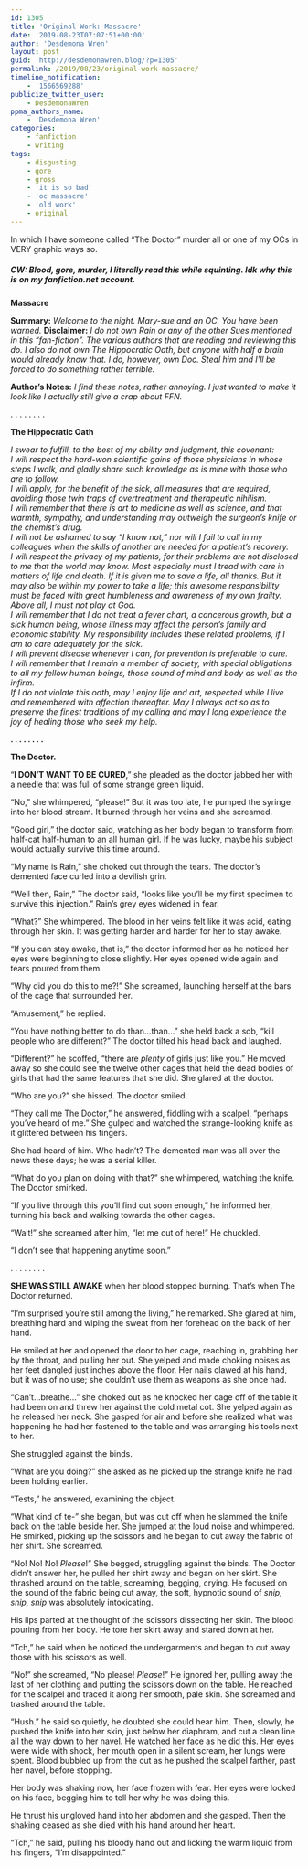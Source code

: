 ```yaml
---
id: 1305
title: 'Original Work: Massacre'
date: '2019-08-23T07:07:51+00:00'
author: 'Desdemona Wren'
layout: post
guid: 'http://desdemonawren.blog/?p=1305'
permalink: /2019/08/23/original-work-massacre/
timeline_notification:
    - '1566569288'
publicize_twitter_user:
    - DesdemonaWren
ppma_authors_name:
    - 'Desdemona Wren'
categories:
    - fanfiction
    - writing
tags:
    - disgusting
    - gore
    - gross
    - 'it is so bad'
    - 'oc massacre'
    - 'old work'
    - original
---
```


In which I have someone called “The Doctor” murder all or one of my OCs in VERY graphic ways so.

##### CW: Blood, gore, murder, I literally read this while squinting. Idk why this is on my fanfiction.net account. 

**Massacre**

**Summary:** *Welcome to the night. Mary-sue and an OC. You have been warned.*  **Disclaimer:** *I do not own Rain or any of the other Sues mentioned in this “fan-fiction”. The various authors that are reading and reviewing this do. I also do not own The Hippocratic Oath, but anyone with half a brain would already know that. I do, however, own Doc. Steal him and I’ll be forced to do something rather terrible.*

**Author’s Notes:** *I find these notes, rather annoying. I just wanted to make it look like I actually still give a crap about FFN.*

. . . . . . . .

**The Hippocratic Oath**

*I swear to fulfill, to the best of my ability and judgment, this covenant:  
I will respect the hard-won scientific gains of those physicians in whose steps I walk, and gladly share such knowledge as is mine with those who are to follow.  
I will apply, for the benefit of the sick, all measures that are required, avoiding those twin traps of overtreatment and therapeutic nihilism.  
I will remember that there is art to medicine as well as science, and that warmth, sympathy, and understanding may outweigh the surgeon’s knife or the chemist’s drug.  
I will not be ashamed to say “I know not,” nor will I fail to call in my colleagues when the skills of another are needed for a patient’s recovery.  
I will respect the privacy of my patients, for their problems are not disclosed to me that the world may know. Most especially must I tread with care in matters of life and death. If it is given me to save a life, all thanks. But it may also be within my power to take a life; this awesome responsibility must be faced with great humbleness and awareness of my own frailty. Above all, I must not play at God.  
I will remember that I do not treat a fever chart, a cancerous growth, but a sick human being, whose illness may affect the person’s family and economic stability. My responsibility includes these related problems, if I am to care adequately for the sick.  
I will prevent disease whenever I can, for prevention is preferable to cure.  
I will remember that I remain a member of society, with special obligations to all my fellow human beings, those sound of mind and body as well as the infirm.  
If I do not violate this oath, may I enjoy life and art, respected while I live and remembered with affection thereafter. May I always act so as to preserve the finest traditions of my calling and may I long experience the joy of healing those who seek my help.*

**. . . . . . . .**

**The Doctor.**

“**I DON’T WANT TO BE CURED**,” she pleaded as the doctor jabbed her with a needle that was full of some strange green liquid.

“No,” she whimpered, “please!” But it was too late, he pumped the syringe into her blood stream. It burned through her veins and she screamed.

“Good girl,” the doctor said, watching as her body began to transform from half-cat half-human to an all human girl. If he was lucky, maybe his subject would actually survive this time around.

“My name is Rain,” she choked out through the tears. The doctor’s demented face curled into a devilish grin.

“Well then, Rain,” The doctor said, “looks like you’ll be my first specimen to survive this injection.” Rain’s grey eyes widened in fear.

“What?” She whimpered. The blood in her veins felt like it was acid, eating through her skin. It was getting harder and harder for her to stay awake.

“If you can stay awake, that is,” the doctor informed her as he noticed her eyes were beginning to close slightly. Her eyes opened wide again and tears poured from them.

“Why did you do this to me?!” She screamed, launching herself at the bars of the cage that surrounded her.

“Amusement,” he replied.

“You have nothing better to do than…than…” she held back a sob, “kill people who are different?” The doctor tilted his head back and laughed.

“Different?” he scoffed, “there are *plenty* of girls just like you.” He moved away so she could see the twelve other cages that held the dead bodies of girls that had the same features that she did. She glared at the doctor.

“Who are you?” she hissed. The doctor smiled.

“They call me The Doctor,” he answered, fiddling with a scalpel, “perhaps you’ve heard of me.” She gulped and watched the strange-looking knife as it glittered between his fingers.

She had heard of him. Who hadn’t? The demented man was all over the news these days; he was a serial killer.

“What do you plan on doing with that?” she whimpered, watching the knife. The Doctor smirked.

“If you live through this you’ll find out soon enough,” he informed her, turning his back and walking towards the other cages.

“Wait!” she screamed after him, “let me out of here!” He chuckled.

“I don’t see that happening anytime soon.”

. . . . . . . .

**SHE WAS STILL AWAKE** when her blood stopped burning. That’s when The Doctor returned.

“I’m surprised you’re still among the living,” he remarked. She glared at him, breathing hard and wiping the sweat from her forehead on the back of her hand.

He smiled at her and opened the door to her cage, reaching in, grabbing her by the throat, and pulling her out. She yelped and made choking noises as her feet dangled just inches above the floor. Her nails clawed at his hand, but it was of no use; she couldn’t use them as weapons as she once had.

“Can’t…breathe…” she choked out as he knocked her cage off of the table it had been on and threw her against the cold metal cot. She yelped again as he released her neck. She gasped for air and before she realized what was happening he had her fastened to the table and was arranging his tools next to her.

She struggled against the binds.

“What are you doing?” she asked as he picked up the strange knife he had been holding earlier.

“Tests,” he answered, examining the object.

“What kind of te-” she began, but was cut off when he slammed the knife back on the table beside her. She jumped at the loud noise and whimpered. He smirked, picking up the scissors and he began to cut away the fabric of her shirt. She screamed.

“No! No! No! *Please*!” She begged, struggling against the binds. The Doctor didn’t answer her, he pulled her shirt away and began on her skirt. She thrashed around on the table, screaming, begging, crying. He focused on the sound of the fabric being cut away, the soft, hypnotic sound of *snip, snip, snip* was absolutely intoxicating.

His lips parted at the thought of the scissors dissecting her skin. The blood pouring from her body. He tore her skirt away and stared down at her.

“Tch,” he said when he noticed the undergarments and began to cut away those with his scissors as well.

“No!” she screamed, “No please! *Please*!” He ignored her, pulling away the last of her clothing and putting the scissors down on the table. He reached for the scalpel and traced it along her smooth, pale skin. She screamed and trashed around the table.

“Hush.” he said so quietly, he doubted she could hear him. Then, slowly, he pushed the knife into her skin, just below her diaphram, and cut a clean line all the way down to her navel. He watched her face as he did this. Her eyes were wide with shock, her mouth open in a silent scream, her lungs were spent. Blood bubbled up from the cut as he pushed the scalpel farther, past her navel, before stopping.

Her body was shaking now, her face frozen with fear. Her eyes were locked on his face, begging him to tell her why he was doing this.

He thrust his ungloved hand into her abdomen and she gasped. Then the shaking ceased as she died with his hand around her heart.

“Tch,” he said, pulling his bloody hand out and licking the warm liquid from his fingers, “I’m disappointed.”